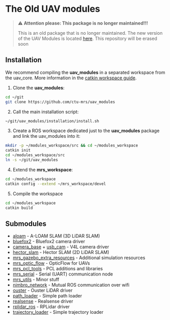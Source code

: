 # The Old UAV modules

> :warning: **Attention please: This package is no longer maintained!!!**
>
> This is an old package that is no longer maintained.
> The new version of the UAV Modules is located [here](https://github.com/ctu-mrs/mrs_uav_modules).
> This repository will be erased soon

## Installation

We recommend compiling the **uav_modules** in a separated workspace from the uav_core.
More information in the [catkin workspace guide](https://ctu-mrs.github.io/docs/software/catkin/managing_workspaces/managing_workspaces.html).

1. Clone the **uav_modules**:
```bash
cd ~/git
git clone https://github.com/ctu-mrs/uav_modules
```
2. Call the main installation script:
```bash
~/git/uav_modules/installation/install.sh
```
3. Create a ROS workspace dedicated just to the **uav_modules** package and link the uav_modules into it:
```bash
mkdir -p ~/modules_workspace/src && cd ~/modules_workspace
catkin init
cd ~/modules_workspace/src
ln -s ~/git/uav_modules
```
4. Extend the **mrs_workspace**:
```bash
cd ~/modules_workspace
catkin config --extend ~/mrs_workspace/devel
```
5. Compile the workspace
```bash
cd ~/modules_workspace
catkin build
```

## Submodules

* [aloam](https://github.com/ctu-mrs/aloam) - A-LOAM SLAM (3D LiDAR SLAM)
* [bluefox2](https://github.com/ctu-mrs/bluefox2) - Bluefox2 camera driver
* [camera_base](https://github.com/ctu-mrs/camera_base) + [usb_cam](https://github.com/ctu-mrs/usb_cam) - V4L camera driver
* [hector_slam](https://github.com/ctu-mrs/hector_slam) - Hector SLAM (2D LiDAR SLAM)
* [mrs_gazebo_extra_resources](https://github.com/ctu-mrs/mrs_gazebo_extra_resources) - Additional simulation resources
* [mrs_optic_flow](https://github.com/ctu-mrs/mrs_optic_flow) - OpticFlow for UAVs
* [mrs_pcl_tools](https://github.com/ctu-mrs/mrs_pcl_tools) - PCL additions and libraries
* [mrs_serial](https://github.com/ctu-mrs/mrs_serial) - Serial (UART) communication node
* [mrs_utils](https://github.com/ctu-mrs/mrs_utils) - Minor stuff
* [nimbro_network](https://github.com/ctu-mrs/nimbro_network) - Mutual ROS communication over wifi
* [ouster](https://github.com/ctu-mrs/ouster) - Ouster LiDAR driver
* [path_loader](https://github.com/ctu-mrs/path_loader) - Simple path loader
* [realsense](https://github.com/ctu-mrs/realsense) - Realsense driver
* [rplidar_ros](https://github.com/ctu-mrs/rplidar_ros) - RPLidar driver
* [trajectory_loader](https://github.com/ctu-mrs/trajectory_loader) - Simple trajectory loader
